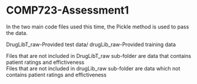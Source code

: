 # COMP723-Assessment1
 
In the two main code files used this time, the Pickle method is used to pass the data.

DrugLibT_raw-Provided test data/
drugLib_raw-Provided training data

Files that are not included in DrugLibT_raw sub-folder are data that contains patient ratings and effictiveness  
Files that are not included in drugLib_raw sub-folder are data which not contains patient ratings and effictiveness   
